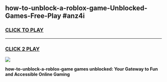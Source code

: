 
## how-to-unblock-a-roblox-game-Unblocked-Games-Free-Play #anz4i
<h3>
<a href="https://us.freeplayer.one?title=how-to-unblock-a-roblox-game&ref=9M">CLICK TO PLAY</a></h3>
<hr>

<h3>
<a href="https://us.freeplayer.one?title=how-to-unblock-a-roblox-game&ref=9M">CLICK 2 PLAY</a>
  
</h3>

<a href="https://us.freeplayer.one?title=how-to-unblock-a-roblox-game&ref=9M"><img src="https://clearcache.store/games.png"></a>


**how-to-unblock-a-roblox-game games unblocked: Your Gateway to Fun and Accessible Online Gaming**
